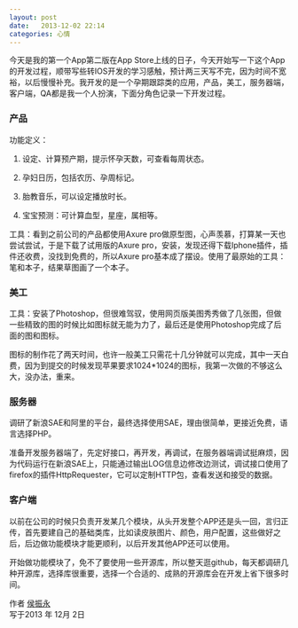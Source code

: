 ```yaml
---
layout: post
date:   2013-12-02 22:14
categories: 心情
---
```


今天是我的第一个App第二版在App Store上线的日子，今天开始写一下这个App的开发过程，顺带写些转IOS开发的学习感触，预计两三天写不完，因为时间不宽裕，以后慢慢补充。我开发的是一个孕期跟踪类的应用，产品，美工，服务器端，客户端，QA都是我一个人扮演，下面分角色记录一下开发过程。


### 产品

功能定义：

1. 设定、计算预产期，提示怀孕天数，可查看每周状态。

2. 孕妇日历，包括农历、孕周标记。

3. 胎教音乐，可以设定播放时长。

4. 宝宝预测：可计算血型，星座，属相等。

工具：看到之前公司的产品都使用Axure pro做原型图，心声羡慕，打算某一天也尝试尝试，于是下载了试用版的Axure pro，安装，发现还得下载Iphone插件，插件还收费，没找到免费的，所以Axure pro基本成了摆设。使用了最原始的工具：笔和本子，结果草图画了一个本子。


### 美工

工具：安装了Photoshop，但很难驾驭，使用网页版美图秀秀做了几张图，但做一些精致的图的时候比如图标就无能为力了，最后还是使用Photoshop完成了后面的图和图标。

图标的制作花了两天时间，也许一般美工只需花十几分钟就可以完成，其中一天白费，因为到提交的时候发现苹果要求1024*1024的图标，我第一次做的不够这么大，没办法，重来。


### 服务器

调研了新浪SAE和阿里的平台，最终选择使用SAE，理由很简单，更接近免费，语言选择PHP。

准备开发服务器端了，先定好接口，再开发，再调试，在服务器端调试挺麻烦，因为代码运行在新浪SAE上，只能通过输出LOG信息边修改边测试，调试接口使用了firefox的插件HttpRequester，它可以定制HTTP包，查看发送和接受的数据。


### 客户端

以前在公司的时候只负责开发某几个模块，从头开发整个APP还是头一回，言归正传，首先要建自己的基础类库，比如读皮肤图片、颜色，用户配置，这些做好之后，后边做功能模块才能更顺利，以后开发其他APP还可以使用。

开始做功能模块了，免不了要使用一些开源库，所以整天逛github，每天都调研几种开源库，选择库很重要，选择一个合适的、成熟的开源库会在开发上省下很多时间。


作者 [侯振永][1]     
写于2013 年 12月 2日

[1]: https://zhenyonghou.github.io/


